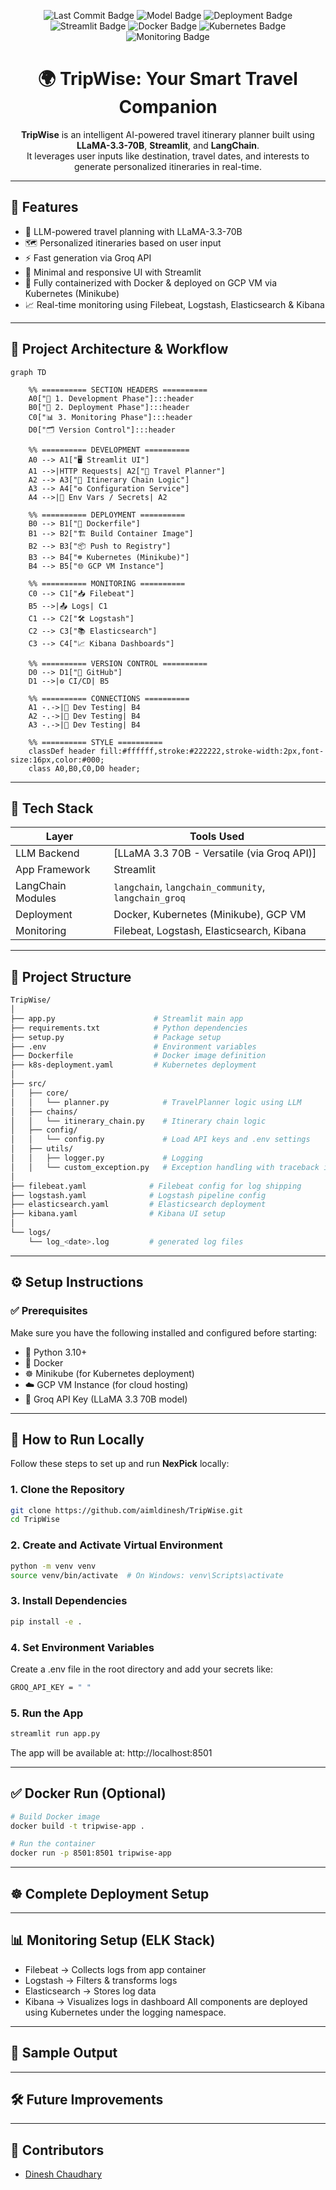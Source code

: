 <p align="center">
  <img src="https://img.shields.io/github/last-commit/aimldinesh/TripWise" alt="Last Commit Badge">
  <img src="https://img.shields.io/badge/LLM-LLaMA_3.3_70B_versatile-blueviolet" alt="Model Badge">
  <img src="https://img.shields.io/badge/deployed-GCP-green" alt="Deployment Badge">
  <img src="https://img.shields.io/badge/Made%20with-Streamlit-orange" alt="Streamlit Badge">
  <img src="https://img.shields.io/badge/Docker-Containerized-blue" alt="Docker Badge">
  <img src="https://img.shields.io/badge/Kubernetes-Minikube-326ce5" alt="Kubernetes Badge">
  <img src="https://img.shields.io/badge/Monitoring-ELK%20Stack-yellow" alt="Monitoring Badge">
</p>

<div align="center">

# 🌍 TripWise: Your Smart Travel Companion

**TripWise** is an intelligent AI-powered travel itinerary planner built using **LLaMA-3.3-70B**, **Streamlit**, and **LangChain**.  
It leverages user inputs like destination, travel dates, and interests to generate personalized itineraries in real-time.

</div>

---

## 📌 Features

- 🧠 LLM-powered travel planning with LLaMA-3.3-70B
- 🗺️ Personalized itineraries based on user input
- ⚡ Fast generation via Groq API
- 🎯 Minimal and responsive UI with Streamlit
- 🚀 Fully containerized with Docker & deployed on GCP VM via Kubernetes (Minikube)
- 📈 Real-time monitoring using Filebeat, Logstash, Elasticsearch & Kibana

---

## 🔁 Project Architecture & Workflow

```mermaid
graph TD

    %% ========== SECTION HEADERS ==========
    A0["🔧 1. Development Phase"]:::header
    B0["🚀 2. Deployment Phase"]:::header
    C0["📊 3. Monitoring Phase"]:::header
    D0["🗂️ Version Control"]:::header

    %% ========== DEVELOPMENT ==========
    A0 --> A1["🖥️ Streamlit UI"]
    A1 -->|HTTP Requests| A2["🧠 Travel Planner"]
    A2 --> A3["🔗 Itinerary Chain Logic"]
    A3 --> A4["⚙️ Configuration Service"]
    A4 -->|🔐 Env Vars / Secrets| A2

    %% ========== DEPLOYMENT ==========
    B0 --> B1["📄 Dockerfile"]
    B1 --> B2["🏗️ Build Container Image"]
    B2 --> B3["📦 Push to Registry"]
    B3 --> B4["☸️ Kubernetes (Minikube)"]
    B4 --> B5["🌐 GCP VM Instance"]

    %% ========== MONITORING ==========
    C0 --> C1["📥 Filebeat"]
    B5 -->|📤 Logs| C1
    C1 --> C2["🛠️ Logstash"]
    C2 --> C3["📚 Elasticsearch"]
    C3 --> C4["📈 Kibana Dashboards"]

    %% ========== VERSION CONTROL ==========
    D0 --> D1["🐙 GitHub"]
    D1 -->|⚙️ CI/CD| B5

    %% ========== CONNECTIONS ==========
    A1 -.->|🧪 Dev Testing| B4
    A2 -.->|🧪 Dev Testing| B4
    A3 -.->|🧪 Dev Testing| B4

    %% ========== STYLE ==========
    classDef header fill:#ffffff,stroke:#222222,stroke-width:2px,font-size:16px,color:#000;
    class A0,B0,C0,D0 header;
```
---
## 🧠 Tech Stack

| Layer              | Tools Used                                                   |
|-------------------|---------------------------------------------------------------|
| LLM Backend        | [LLaMA 3.3 70B - Versatile (via Groq API)]                   |
| App Framework      | Streamlit                                                    |
| LangChain Modules  | `langchain`, `langchain_community`, `langchain_groq`         |
| Deployment         | Docker, Kubernetes (Minikube), GCP VM                        |
| Monitoring         | Filebeat, Logstash, Elasticsearch, Kibana                    |

---
## 🧱 Project Structure
```bash
TripWise/
│
├── app.py                      # Streamlit main app
├── requirements.txt            # Python dependencies
├── setup.py                    # Package setup
├── .env                        # Environment variables
├── Dockerfile                  # Docker image definition
├── k8s-deployment.yaml         # Kubernetes deployment
│
├── src/
│   ├── core/
│   │   └── planner.py            # TravelPlanner logic using LLM
│   ├── chains/
│   │   └── itinerary_chain.py    # Itinerary chain logic
│   ├── config/
│   │   └── config.py             # Load API keys and .env settings
│   ├── utils/
│   │   ├── logger.py             # Logging
│   │   └── custom_exception.py   # Exception handling with traceback info
│
├── filebeat.yaml              # Filebeat config for log shipping
├── logstash.yaml              # Logstash pipeline config
├── elasticsearch.yaml         # Elasticsearch deployment
├── kibana.yaml                # Kibana UI setup
│
└── logs/
    └── log_<date>.log         # generated log files
```
---
## ⚙️ Setup Instructions
### ✅ Prerequisites
Make sure you have the following installed and configured before starting:
- 🐍 Python 3.10+
- 🐳 Docker
- ☸️ Minikube (for Kubernetes deployment)
- ☁️ GCP VM Instance (for cloud hosting)
- 🔑 Groq API Key (LLaMA 3.3 70B model)
--- 
## 🚀 How to Run Locally
Follow these steps to set up and run **NexPick** locally:

### 1. Clone the Repository

```bash
git clone https://github.com/aimldinesh/TripWise.git
cd TripWise
```
### 2. Create and Activate Virtual Environment
```bash
python -m venv venv
source venv/bin/activate  # On Windows: venv\Scripts\activate
```
### 3. Install Dependencies
```bash
pip install -e .
```
### 4. Set Environment Variables
Create a .env file in the root directory and add your secrets like:
```bash
GROQ_API_KEY = " " 
```
### 5. Run the App
```bash
streamlit run app.py
```
The app will be available at: http://localhost:8501

---

## ✅ Docker Run (Optional)
```bash
# Build Docker image
docker build -t tripwise-app .

# Run the container
docker run -p 8501:8501 tripwise-app
```
---
## ☸️ Complete Deployment Setup

---
## 📊 Monitoring Setup (ELK Stack)
- Filebeat → Collects logs from app container
- Logstash → Filters & transforms logs
- Elasticsearch → Stores log data
- Kibana → Visualizes logs in dashboard
All components are deployed using Kubernetes under the logging namespace.

---
## 📸 Sample Output
---
## 🛠️ Future Improvements
---
## 🤝 Contributors
- [Dinesh Chaudhary](https://github.com/aimldinesh)
